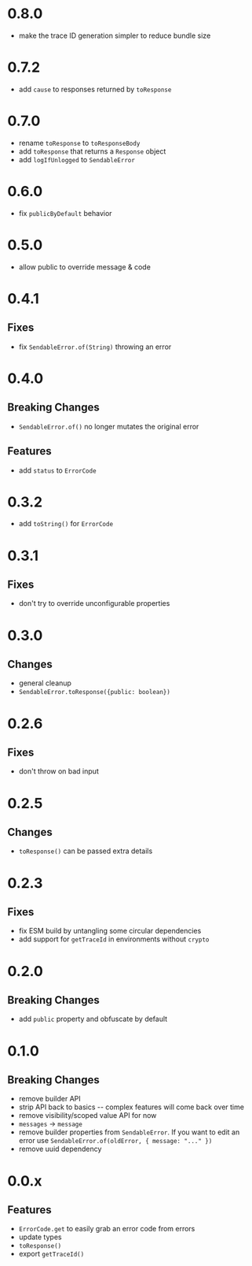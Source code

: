 # 0.8.0

- make the trace ID generation simpler to reduce bundle size

# 0.7.2

- add `cause` to responses returned by `toResponse`

# 0.7.0

- rename `toResponse` to `toResponseBody`
- add `toResponse` that returns a `Response` object
- add `logIfUnlogged` to `SendableError`

# 0.6.0

- fix `publicByDefault` behavior

# 0.5.0

- allow public to override message & code

# 0.4.1

## Fixes

- fix `SendableError.of(String)` throwing an error

# 0.4.0

## Breaking Changes

- `SendableError.of()` no longer mutates the original error

## Features

- add `status` to `ErrorCode`

# 0.3.2

- add `toString()` for `ErrorCode`

# 0.3.1

## Fixes

- don't try to override unconfigurable properties

# 0.3.0

## Changes

- general cleanup
- `SendableError.toResponse({public: boolean})`

# 0.2.6

## Fixes

- don't throw on bad input

# 0.2.5

## Changes

- `toResponse()` can be passed extra details

# 0.2.3

## Fixes

- fix ESM build by untangling some circular dependencies
- add support for `getTraceId` in environments without `crypto`

# 0.2.0

## Breaking Changes

- add `public` property and obfuscate by default

# 0.1.0

## Breaking Changes

- remove builder API
- strip API back to basics -- complex features will come back over time
- remove visibility/scoped value API for now
- `messages` -> `message`
- remove builder properties from `SendableError`. If you want to edit an error use `SendableError.of(oldError, { message: "..." })`
- remove uuid dependency

# 0.0.x

## Features

- `ErrorCode.get` to easily grab an error code from errors
- update types
- `toResponse()`
- export `getTraceId()`
